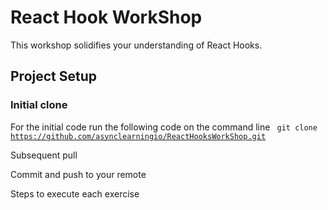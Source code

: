 # React Hook WorkShop
This workshop solidifies your understanding of React Hooks.

## Project Setup 

### Initial clone  
For the initial code run the following code on the command line
<code>
git clone https://github.com/asynclearningio/ReactHooksWorkShop.git
</code>

Subsequent pull 


Commit and push to your remote 


Steps to execute each exercise 